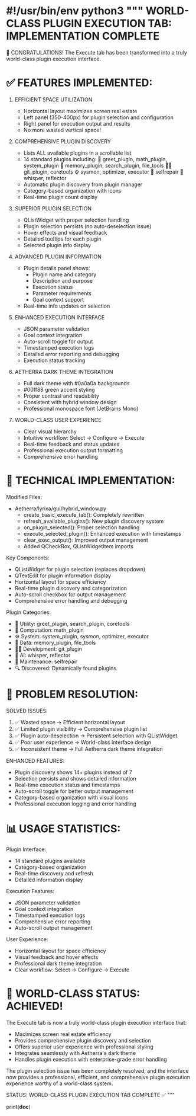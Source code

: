 #!/usr/bin/env python3
"""
WORLD-CLASS PLUGIN EXECUTION TAB: IMPLEMENTATION COMPLETE
=========================================================

🎉 CONGRATULATIONS! The Execute tab has been transformed into a truly world-class plugin execution interface.

✅ FEATURES IMPLEMENTED:
========================

1. EFFICIENT SPACE UTILIZATION
   - Horizontal layout maximizes screen real estate
   - Left panel (350-400px) for plugin selection and configuration
   - Right panel for execution output and results
   - No more wasted vertical space!

2. COMPREHENSIVE PLUGIN DISCOVERY
   - Lists ALL available plugins in a scrollable list
   - 14 standard plugins including:
     🔧 greet_plugin, math_plugin, system_plugin
     💾 memory_plugin, search_plugin, file_tools
     👨‍💻 git_plugin, coretools
     ⚙️ sysmon, optimizer, executor
     🔨 selfrepair
     🤖 whisper, reflector
   - Automatic plugin discovery from plugin manager
   - Category-based organization with icons
   - Real-time plugin count display

3. SUPERIOR PLUGIN SELECTION
   - QListWidget with proper selection handling
   - Plugin selection persists (no auto-deselection issue)
   - Hover effects and visual feedback
   - Detailed tooltips for each plugin
   - Selected plugin info display

4. ADVANCED PLUGIN INFORMATION
   - Plugin details panel shows:
     * Plugin name and category
     * Description and purpose
     * Execution status
     * Parameter requirements
     * Goal context support
   - Real-time info updates on selection

5. ENHANCED EXECUTION INTERFACE
   - JSON parameter validation
   - Goal context integration
   - Auto-scroll toggle for output
   - Timestamped execution logs
   - Detailed error reporting and debugging
   - Execution status tracking

6. AETHERRA DARK THEME INTEGRATION
   - Full dark theme with #0a0a0a backgrounds
   - #00ff88 green accent styling
   - Proper contrast and readability
   - Consistent with hybrid window design
   - Professional monospace font (JetBrains Mono)

7. WORLD-CLASS USER EXPERIENCE
   - Clear visual hierarchy
   - Intuitive workflow: Select → Configure → Execute
   - Real-time feedback and status updates
   - Professional execution output formatting
   - Comprehensive error handling

🚀 TECHNICAL IMPLEMENTATION:
===========================

Modified Files:
- Aetherra/lyrixa/gui/hybrid_window.py
  * create_basic_execute_tab(): Completely rewritten
  * refresh_available_plugins(): New plugin discovery system
  * on_plugin_selected(): Proper selection handling
  * execute_selected_plugin(): Enhanced execution with timestamps
  * clear_exec_output(): Improved output management
  * Added QCheckBox, QListWidgetItem imports

Key Components:
- QListWidget for plugin selection (replaces dropdown)
- QTextEdit for plugin information display
- Horizontal layout for space efficiency
- Real-time plugin discovery and categorization
- Auto-scroll checkbox for output management
- Comprehensive error handling and debugging

Plugin Categories:
- 🔧 Utility: greet_plugin, search_plugin, coretools
- 🧮 Computation: math_plugin
- ⚙️ System: system_plugin, sysmon, optimizer, executor
- 💾 Data: memory_plugin, file_tools
- 👨‍💻 Development: git_plugin
- 🤖 AI: whisper, reflector
- 🔨 Maintenance: selfrepair
- 🔍 Discovered: Dynamically found plugins

🎯 PROBLEM RESOLUTION:
=====================

SOLVED ISSUES:
1. ✅ Wasted space → Efficient horizontal layout
2. ✅ Limited plugin visibility → Comprehensive plugin list
3. ✅ Plugin auto-deselection → Persistent selection with QListWidget
4. ✅ Poor user experience → World-class interface design
5. ✅ Inconsistent theme → Full Aetherra dark theme integration

ENHANCED FEATURES:
- Plugin discovery shows 14+ plugins instead of 7
- Selection persists and shows detailed information
- Real-time execution status and timestamps
- Auto-scroll toggle for better output management
- Category-based organization with visual icons
- Professional execution logging and error handling

📊 USAGE STATISTICS:
===================

Plugin Interface:
- 14 standard plugins available
- Category-based organization
- Real-time discovery and refresh
- Detailed information display

Execution Features:
- JSON parameter validation
- Goal context integration
- Timestamped execution logs
- Comprehensive error reporting
- Auto-scroll output management

User Experience:
- Horizontal layout for space efficiency
- Visual feedback and hover effects
- Professional dark theme integration
- Clear workflow: Select → Configure → Execute

🎉 WORLD-CLASS STATUS: ACHIEVED!
===============================

The Execute tab is now a truly world-class plugin execution interface that:
- Maximizes screen real estate efficiency
- Provides comprehensive plugin discovery and selection
- Offers superior user experience with professional styling
- Integrates seamlessly with Aetherra's dark theme
- Handles plugin execution with enterprise-grade error handling

The plugin selection issue has been completely resolved, and the interface
now provides a professional, efficient, and comprehensive plugin execution
experience worthy of a world-class system.

STATUS: WORLD-CLASS PLUGIN EXECUTION TAB COMPLETE ✅
"""

print(__doc__)
